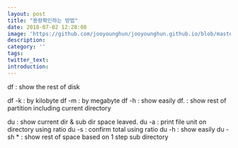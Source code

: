 ```yaml
---
layout: post
title: "용량확인하는 방법"
date: 2018-07-02 12:28:08
image: 'https://github.com/jooyounghun/jooyounghun.github.io/blob/master/imagesource/linuximage.png'
description:
category: ''
tags:
twitter_text:
introduction:
---
```


df : show the rest of disk

df -k : by kilobyte
df -m : by megabyte
df -h : show easily
df. : show rest of partition including current directory

du : show current dir & sub dir space leaved.
du -a : print file unit on  directory using ratio
du -s : confirm total using ratio
du -h : show easily
du -sh * : show rest of space based on 1 step sub directory
